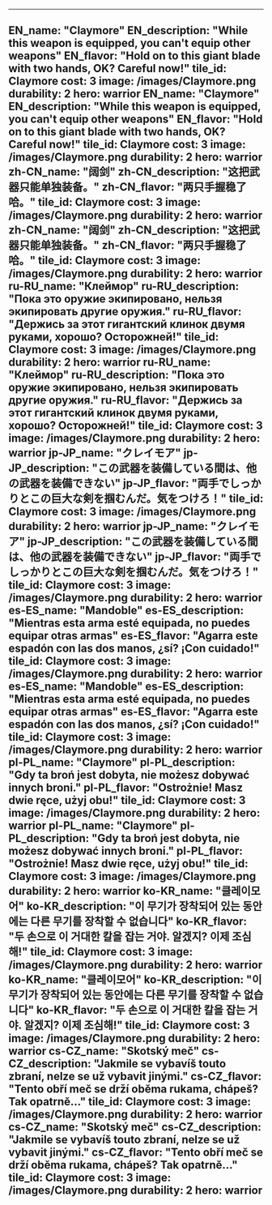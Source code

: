 ---

EN_name: "Claymore"
EN_description: "While this weapon is equipped, you can't equip other weapons"
EN_flavor: "Hold on to this giant blade with two hands, OK? Careful now!"
tile_id: Claymore
cost: 3
image: /images/Claymore.png
durability: 2
hero: warrior
EN_name: "Claymore"
EN_description: "While this weapon is equipped, you can't equip other weapons"
EN_flavor: "Hold on to this giant blade with two hands, OK? Careful now!"
tile_id: Claymore
cost: 3
image: /images/Claymore.png
durability: 2
hero: warrior
zh-CN_name: "阔剑"
zh-CN_description: "这把武器只能单独装备。"
zh-CN_flavor: "两只手握稳了哈。"
tile_id: Claymore
cost: 3
image: /images/Claymore.png
durability: 2
hero: warrior
zh-CN_name: "阔剑"
zh-CN_description: "这把武器只能单独装备。"
zh-CN_flavor: "两只手握稳了哈。"
tile_id: Claymore
cost: 3
image: /images/Claymore.png
durability: 2
hero: warrior
ru-RU_name: "Клеймор"
ru-RU_description: "Пока это оружие экипировано, нельзя экипировать другие оружия."
ru-RU_flavor: "Держись за этот гигантский клинок двумя руками, хорошо? Осторожней!"
tile_id: Claymore
cost: 3
image: /images/Claymore.png
durability: 2
hero: warrior
ru-RU_name: "Клеймор"
ru-RU_description: "Пока это оружие экипировано, нельзя экипировать другие оружия."
ru-RU_flavor: "Держись за этот гигантский клинок двумя руками, хорошо? Осторожней!"
tile_id: Claymore
cost: 3
image: /images/Claymore.png
durability: 2
hero: warrior
jp-JP_name: "クレイモア"
jp-JP_description: "この武器を装備している間は、他の武器を装備できない"
jp-JP_flavor: "両手でしっかりとこの巨大な剣を掴むんだ。気をつけろ！"
tile_id: Claymore
cost: 3
image: /images/Claymore.png
durability: 2
hero: warrior
jp-JP_name: "クレイモア"
jp-JP_description: "この武器を装備している間は、他の武器を装備できない"
jp-JP_flavor: "両手でしっかりとこの巨大な剣を掴むんだ。気をつけろ！"
tile_id: Claymore
cost: 3
image: /images/Claymore.png
durability: 2
hero: warrior
es-ES_name: "Mandoble"
es-ES_description: "Mientras esta arma esté equipada, no puedes equipar otras armas"
es-ES_flavor: "Agarra este espadón con las dos manos, ¿sí? ¡Con cuidado!"
tile_id: Claymore
cost: 3
image: /images/Claymore.png
durability: 2
hero: warrior
es-ES_name: "Mandoble"
es-ES_description: "Mientras esta arma esté equipada, no puedes equipar otras armas"
es-ES_flavor: "Agarra este espadón con las dos manos, ¿sí? ¡Con cuidado!"
tile_id: Claymore
cost: 3
image: /images/Claymore.png
durability: 2
hero: warrior
pl-PL_name: "Claymore"
pl-PL_description: "Gdy ta broń jest dobyta, nie możesz dobywać innych broni."
pl-PL_flavor: "Ostrożnie! Masz dwie ręce, użyj obu!"
tile_id: Claymore
cost: 3
image: /images/Claymore.png
durability: 2
hero: warrior
pl-PL_name: "Claymore"
pl-PL_description: "Gdy ta broń jest dobyta, nie możesz dobywać innych broni."
pl-PL_flavor: "Ostrożnie! Masz dwie ręce, użyj obu!"
tile_id: Claymore
cost: 3
image: /images/Claymore.png
durability: 2
hero: warrior
ko-KR_name: "클레이모어"
ko-KR_description: "이 무기가 장착되어 있는 동안에는 다른 무기를 장착할 수 없습니다"
ko-KR_flavor: "두 손으로 이 거대한 칼을 잡는 거야. 알겠지? 이제 조심해!"
tile_id: Claymore
cost: 3
image: /images/Claymore.png
durability: 2
hero: warrior
ko-KR_name: "클레이모어"
ko-KR_description: "이 무기가 장착되어 있는 동안에는 다른 무기를 장착할 수 없습니다"
ko-KR_flavor: "두 손으로 이 거대한 칼을 잡는 거야. 알겠지? 이제 조심해!"
tile_id: Claymore
cost: 3
image: /images/Claymore.png
durability: 2
hero: warrior
cs-CZ_name: "Skotský meč"
cs-CZ_description: "Jakmile se vybavíš touto zbraní, nelze se už vybavit jinými."
cs-CZ_flavor: "Tento obří meč se drží oběma rukama, chápeš? Tak opatrně..."
tile_id: Claymore
cost: 3
image: /images/Claymore.png
durability: 2
hero: warrior
cs-CZ_name: "Skotský meč"
cs-CZ_description: "Jakmile se vybavíš touto zbraní, nelze se už vybavit jinými."
cs-CZ_flavor: "Tento obří meč se drží oběma rukama, chápeš? Tak opatrně..."
tile_id: Claymore
cost: 3
image: /images/Claymore.png
durability: 2
hero: warrior
---